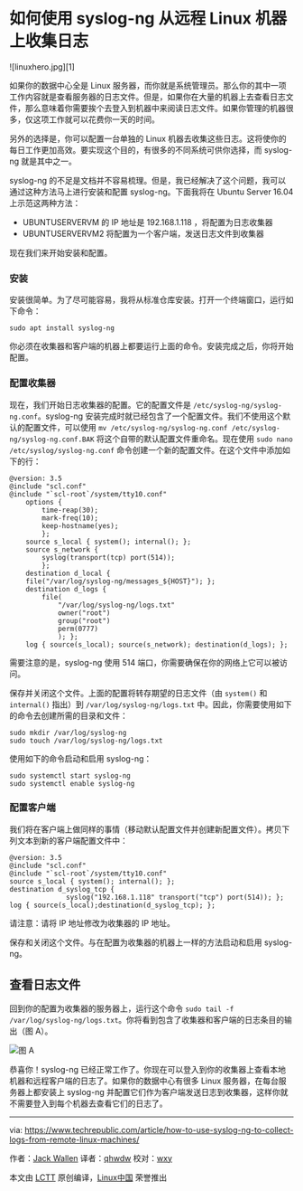 如何使用 syslog-ng 从远程 Linux 机器上收集日志
======

![linuxhero.jpg][1]

如果你的数据中心全是 Linux 服务器，而你就是系统管理员。那么你的其中一项工作内容就是查看服务器的日志文件。但是，如果你在大量的机器上去查看日志文件，那么意味着你需要挨个去登入到机器中来阅读日志文件。如果你管理的机器很多，仅这项工作就可以花费你一天的时间。

另外的选择是，你可以配置一台单独的 Linux 机器去收集这些日志。这将使你的每日工作更加高效。要实现这个目的，有很多的不同系统可供你选择，而 syslog-ng 就是其中之一。

syslog-ng 的不足是文档并不容易梳理。但是，我已经解决了这个问题，我可以通过这种方法马上进行安装和配置 syslog-ng。下面我将在 Ubuntu Server 16.04 上示范这两种方法：

* UBUNTUSERVERVM 的 IP 地址是 192.168.1.118 ，将配置为日志收集器
* UBUNTUSERVERVM2 将配置为一个客户端，发送日志文件到收集器

现在我们来开始安装和配置。

### 安装

安装很简单。为了尽可能容易，我将从标准仓库安装。打开一个终端窗口，运行如下命令：

```
sudo apt install syslog-ng
```

你必须在收集器和客户端的机器上都要运行上面的命令。安装完成之后，你将开始配置。

### 配置收集器

现在，我们开始日志收集器的配置。它的配置文件是 `/etc/syslog-ng/syslog-ng.conf`。syslog-ng 安装完成时就已经包含了一个配置文件。我们不使用这个默认的配置文件，可以使用 `mv /etc/syslog-ng/syslog-ng.conf /etc/syslog-ng/syslog-ng.conf.BAK` 将这个自带的默认配置文件重命名。现在使用 `sudo nano /etc/syslog/syslog-ng.conf` 命令创建一个新的配置文件。在这个文件中添加如下的行：

```
@version: 3.5
@include "scl.conf"
@include "`scl-root`/system/tty10.conf"
    options {
        time-reap(30);
        mark-freq(10);
        keep-hostname(yes);
        };
    source s_local { system(); internal(); };
    source s_network {
        syslog(transport(tcp) port(514));
        };
    destination d_local {
    file("/var/log/syslog-ng/messages_${HOST}"); };
    destination d_logs {
        file(
            "/var/log/syslog-ng/logs.txt"
            owner("root")
            group("root")
            perm(0777)
            ); };
    log { source(s_local); source(s_network); destination(d_logs); };
```

需要注意的是，syslog-ng 使用 514 端口，你需要确保在你的网络上它可以被访问。

保存并关闭这个文件。上面的配置将转存期望的日志文件（由 `system()` 和 `internal()` 指出）到 `/var/log/syslog-ng/logs.txt` 中。因此，你需要使用如下的命令去创建所需的目录和文件：

```
sudo mkdir /var/log/syslog-ng
sudo touch /var/log/syslog-ng/logs.txt
```

使用如下的命令启动和启用 syslog-ng：

```
sudo systemctl start syslog-ng
sudo systemctl enable syslog-ng
```

### 配置客户端

我们将在客户端上做同样的事情（移动默认配置文件并创建新配置文件）。拷贝下列文本到新的客户端配置文件中：

```
@version: 3.5
@include "scl.conf"
@include "`scl-root`/system/tty10.conf"
source s_local { system(); internal(); };
destination d_syslog_tcp {
              syslog("192.168.1.118" transport("tcp") port(514)); };
log { source(s_local);destination(d_syslog_tcp); };
```

请注意：请将 IP 地址修改为收集器的 IP 地址。

保存和关闭这个文件。与在配置为收集器的机器上一样的方法启动和启用 syslog-ng。

## 查看日志文件

回到你的配置为收集器的服务器上，运行这个命令 `sudo tail -f /var/log/syslog-ng/logs.txt`。你将看到包含了收集器和客户端的日志条目的输出（图 A）。

![图 A][3]

恭喜你！syslog-ng 已经正常工作了。你现在可以登入到你的收集器上查看本地机器和远程客户端的日志了。如果你的数据中心有很多 Linux 服务器，在每台服务器上都安装上 syslog-ng 并配置它们作为客户端发送日志到收集器，这样你就不需要登入到每个机器去查看它们的日志了。

--------------------------------------------------------------------------------

via: https://www.techrepublic.com/article/how-to-use-syslog-ng-to-collect-logs-from-remote-linux-machines/

作者：[Jack Wallen][a]
译者：[qhwdw](https://github.com/qhwdw)
校对：[wxy](https://github.com/wxy)

本文由 [LCTT](https://github.com/LCTT/TranslateProject) 原创编译，[Linux中国](https://linux.cn/) 荣誉推出

[a]:
[1]:https://tr1.cbsistatic.com/hub/i/r/2017/01/11/51204409-68e0-49b8-a637-01af26be85f6/resize/770x/688dfedad4ed30ec4baf548c2adb8cd4/linuxhero.jpg
[3]:https://tr4.cbsistatic.com/hub/i/2018/01/09/6a24e5c0-6a29-46d3-8a66-bc72747b5beb/6f94d3e6c6c2121fab6223ed9d8c6aa6/syslognga.jpg
